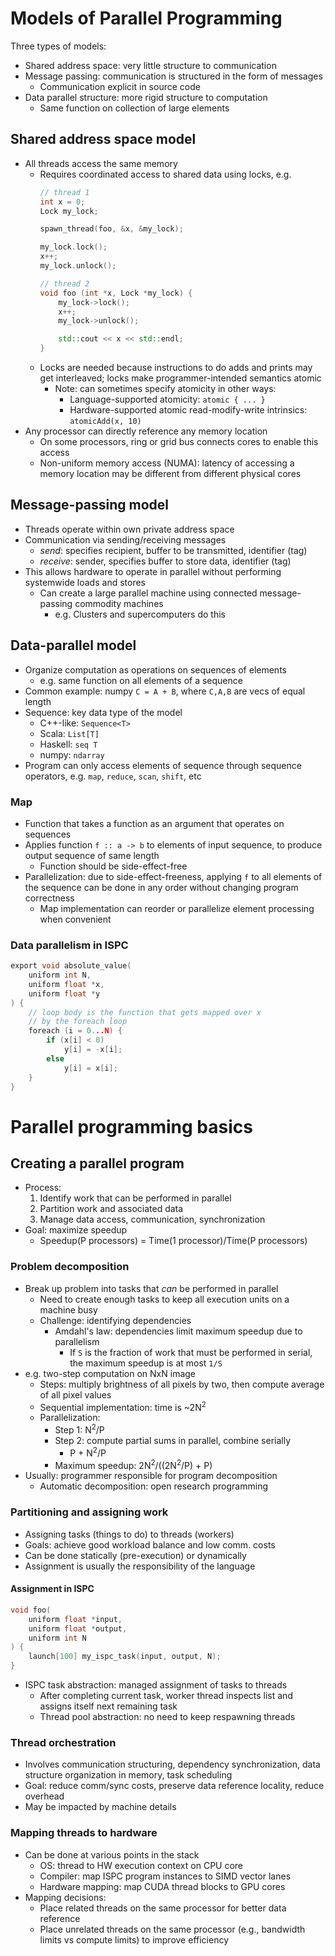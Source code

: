 # Models of Parallel Programming

Three types of models:

* Shared address space: very little structure to communication
* Message passing: communication is structured in the form of messages
    - Communication explicit in source code
* Data parallel structure: more rigid structure to computation
    - Same function on collection of large elements

## Shared address space model

* All threads access the same memory
    - Requires coordinated access to shared data using locks, e.g.
        ```cpp
        // thread 1
        int x = 0;
        Lock my_lock;

        spawn_thread(foo, &x, &my_lock);

        my_lock.lock();
        x++;
        my_lock.unlock();

        // thread 2
        void foo (int *x, Lock *my_lock) {
            my_lock->lock();
            x++;
            my_lock->unlock();

            std::cout << x << std::endl;
        }
        ```
    - Locks are needed because instructions to do adds and prints may get interleaved; locks make programmer-intended semantics atomic
        - Note: can sometimes specify atomicity in other ways:
            - Language-supported atomicity: `atomic { ... }`
            - Hardware-supported atomic read-modify-write intrinsics: `atomicAdd(x, 10)`
* Any processor can directly reference any memory location
    - On some processors, ring or grid bus connects cores to enable this access
    - Non-uniform memory access (NUMA): latency of accessing a memory location may be different from different physical cores

## Message-passing model

* Threads operate within own private address space
* Communication via sending/receiving messages
    - *send*: specifies recipient, buffer to be transmitted, identifier (tag)
    - *receive*: sender, specifies buffer to store data, identifier (tag)
* This allows hardware to operate in parallel without performing systemwide loads and stores
    - Can create a large parallel machine using connected message-passing commodity machines
        - e.g. Clusters and supercomputers do this

## Data-parallel model

* Organize computation as operations on sequences of elements
    - e.g. same function on all elements of a sequence
* Common example: numpy `C = A + B`, where `C,A,B` are vecs of equal length
* Sequence: key data type of the model
    * C++-like: `Sequence<T>`
    * Scala: `List[T]`
    * Haskell: `seq T`
    * numpy: `ndarray`
* Program can only access elements of sequence through sequence operators, e.g. `map`, `reduce`, `scan`, `shift`, etc

### Map

* Function that takes a function as an argument that operates on sequences
* Applies function `f :: a -> b` to elements of input sequence, to produce output sequence of same length
    - Function should be side-effect-free
* Parallelization: due to side-effect-freeness, applying `f` to all elements of the sequence can be done in any order without changing program correctness
    - Map implementation can reorder or parallelize element processing when convenient

### Data parallelism in ISPC

```c
export void absolute_value(
    uniform int N,
    uniform float *x,
    uniform float *y
) {
    // loop body is the function that gets mapped over x
    // by the foreach loop
    foreach (i = 0...N) {
        if (x[i] < 0)
            y[i] = -x[i];
        else
            y[i] = x[i];
    }
}
```

# Parallel programming basics

## Creating a parallel program

* Process:
    1. Identify work that can be performed in parallel
    2. Partition work and associated data
    3. Manage data access, communication, synchronization
* Goal: maximize speedup
    - Speedup(P processors) = Time(1 processor)/Time(P processors)

### Problem decomposition

* Break up problem into tasks that *can* be performed in parallel
    - Need to create enough tasks to keep all execution units on a machine busy
    - Challenge: identifying dependencies
        - Amdahl's law: dependencies limit maximum speedup due to parallelism
            - If `S` is the fraction of work that must be performed in serial, the maximum speedup is at most `1/S`
* e.g. two-step computation on NxN image
    - Steps: multiply brightness of all pixels by two, then compute average of all pixel values
    - Sequential implementation: time is ~2N<sup>2</sup>
    - Parallelization:
        - Step 1: N<sup>2</sup>/P
        - Step 2: compute partial sums in parallel, combine serially
            - P + N<sup>2</sup>/P
        - Maximum speedup: 2N<sup>2</sup>/((2N<sup>2</sup>/P) + P)
* Usually: programmer responsible for program decomposition
    - Automatic decomposition: open research programming

### Partitioning and assigning work

* Assigning tasks (things to do) to threads (workers)
* Goals: achieve good workload balance and low comm. costs
* Can be done statically (pre-execution) or dynamically
* Assignment is usually the responsibility of the language

#### Assignment in ISPC

```c
void foo(
    uniform float *input,
    uniform float *output,
    uniform int N
) {
    launch[100] my_ispc_task(input, output, N);
}
```
* ISPC task abstraction: managed assignment of tasks to threads
    - After completing current task, worker thread inspects list and assigns itself next remaining task
    - Thread pool abstraction: no need to keep respawning threads

### Thread orchestration

* Involves communication structuring, dependency synchronization, data structure organization in memory, task scheduling
* Goal: reduce comm/sync costs, preserve data reference locality, reduce overhead
* May be impacted by machine details

### Mapping threads to hardware

* Can be done at various points in the stack
    - OS: thread to HW execution context on CPU core
    - Compiler: map ISPC program instances to SIMD vector lanes
    - Hardware mapping: map CUDA thread blocks to GPU cores
* Mapping decisions:
    - Place related threads on the same processor for better data reference
    - Place unrelated threads on the same processor (e.g., bandwidth limits vs compute limits) to improve efficiency